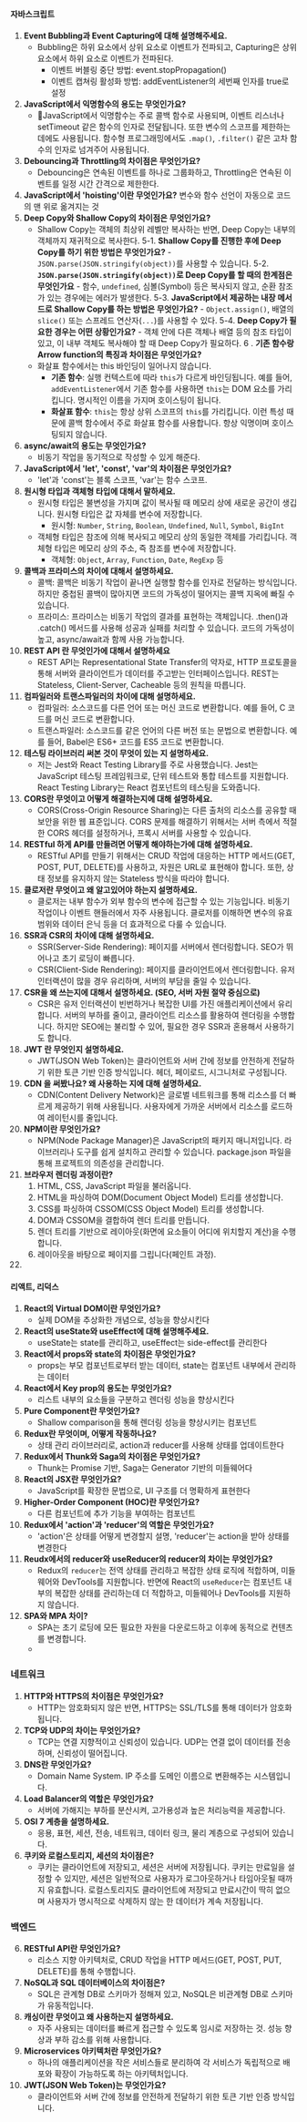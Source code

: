 #### 자바스크립트
1. **Event Bubbling과 Event Capturing에 대해 설명해주세요.**
	- Bubbling은 하위 요소에서 상위 요소로 이벤트가 전파되고, Capturing은 상위 요소에서 하위 요소로 이벤트가 전파된다.
		- 이벤트 버블링 중단 방법: event.stopPropagation()
		- 이벤트 캡쳐링 활성화 방법: addEventListener의 세번째 인자를 true로 설정
1. **JavaScript에서 익명함수의 용도는 무엇인가요?**
	- JavaScript에서 익명함수는 주로 콜백 함수로 사용되며, 이벤트 리스너나 setTimeout 같은 함수의 인자로 전달됩니다. 또한 변수의 스코프를 제한하는 데에도 사용됩니다. 함수형 프로그래밍에서도 `.map()`, `.filter()` 같은 고차 함수의 인자로 넘겨주어 사용됩니다.
2. **Debouncing과 Throttling의 차이점은 무엇인가요?**
	- Debouncing은 연속된 이벤트를 하나로 그룹화하고, Throttling은 연속된 이벤트를 일정 시간 간격으로 제한한다.
3. **JavaScript에서 'hoisting'이란 무엇인가요?**
	변수와 함수 선언이 자동으로 코드의 맨 위로 옮겨지는 것
5. **Deep Copy와 Shallow Copy의 차이점은 무엇인가요?**
	- Shallow Copy는 객체의 최상위 레벨만 복사하는 반면, Deep Copy는 내부의 객체까지 재귀적으로 복사한다.
		5-1. 	**Shallow Copy를 진행한 후에 Deep Copy를 하기 위한 방법은 무엇인가요?**
			- `JSON.parse(JSON.stringify(object))`를 사용할 수 있습니다.
		5-2. **`JSON.parse(JSON.stringify(object))`로 Deep Copy를 할 때의 한계점은 무엇인가요**
			- 함수, `undefined`, 심볼(Symbol) 등은 복사되지 않고, 순환 참조가 있는 경우에는 에러가 발생한다.
		5-3. **JavaScript에서 제공하는 내장 메서드로 Shallow Copy를 하는 방법은 무엇인가요?**
			- `Object.assign()`, 배열의 `slice()` 또는 스프레드 연산자(`...`)를 사용할 수 있다.
		5-4. **Deep Copy가 필요한 경우는 어떤 상황인가요?**
			 - 객체 안에 다른 객체나 배열 등의 참조 타입이 있고, 이 내부 객체도 복사해야 할 때 Deep Copy가 필요하다.
6 . **기존 함수랑 Arrow function의 특징과 차이점은 무엇인가요?**
	- 화살표 함수에서는 this 바인딩이 일어나지 않습니다.
		- **기존 함수**: 실행 컨텍스트에 따라 `this`가 다르게 바인딩됩니다. 예를 들어, `addEventListener`에서 기존 함수를 사용하면 `this`는 DOM 요소를 가리킵니다. 명시적인 이름을 가지며 호이스팅이 됩니다.
		- **화살표 함수**: `this`는 항상 상위 스코프의 `this`를 가리킵니다. 이런 특성 때문에 콜백 함수에서 주로 화살표 함수를 사용합니다. 항상 익명이며 호이스팅되지 않습니다. 
7. **async/await의 용도는 무엇인가요?**
	- 비동기 작업을 동기적으로 작성할 수 있게 해준다.
8. **JavaScript에서 'let', 'const', 'var'의 차이점은 무엇인가요?**
	- 'let'과 'const'는 블록 스코프, 'var'는 함수 스코프.
9. **원시형 타입과 객체형 타입에 대해서 말하세요.**
	- 원시형 타입은 불변성을 가지며 값이 복사될 때 메모리 상에 새로운 공간이 생깁니다. 원시형 타입은 값 자체를 변수에 저장합니다. 
		- 원시형: `Number`, `String`, `Boolean`, `Undefined`, `Null`, `Symbol`, `BigInt`
	- 객체형 타입은 참조에 의해 복사되고 메모리 상의 동일한 객체를 가리킵니다. 객체형 타입은 메모리 상의 주소, 즉 참조를 변수에 저장합니다. 
		- 객체형: `Object`, `Array`, `Function`, `Date`, `RegExp` 등
10. **콜백과 프라미스의 차이에 대해서 설명하세요.**
	- 콜백: 콜백은 비동기 작업이 끝나면 실행할 함수를 인자로 전달하는 방식입니다. 하지만 중첩된 콜백이 많아지면 코드의 가독성이 떨어지는 콜백 지옥에 빠질 수 있습니다.
	- 프라미스: 프라미스는 비동기 작업의 결과를 표현하는 객체입니다. .then()과 .catch() 메서드를 사용해 성공과 실패를 처리할 수 있습니다. 코드의 가독성이 높고, async/await과 함께 사용 가능합니다.
11. **REST API 란 무엇인가에 대해서 설명하세요**
	- REST API는 Representational State Transfer의 약자로, HTTP 프로토콜을 통해 서버와 클라이언트가 데이터를 주고받는 인터페이스입니다. REST는 Stateless, Client-Server, Cacheable 등의 원칙을 따릅니다.
12. **컴파일러와 트랜스파일러의 차이에 대해 설명하세요.**
	- 컴파일러: 소스코드를 다른 언어 또는 머신 코드로 변환합니다. 예를 들어, C 코드를 머신 코드로 변환합니다.
	- 트랜스파일러: 소스코드를 같은 언어의 다른 버전 또는 문법으로 변환합니다. 예를 들어, Babel은 ES6+ 코드를 ES5 코드로 변환합니다.
13. **테스팅 라이브러리 써본 것이 무엇이 있는 지 설명하세요.**
	- 저는 Jest와 React Testing Library를 주로 사용했습니다. Jest는 JavaScript 테스팅 프레임워크로, 단위 테스트와 통합 테스트를 지원합니다. React Testing Library는 React 컴포넌트의 테스팅을 도와줍니다.
14. **CORS란 무엇이고 어떻게 해결하는지에 대해 설명하세요.**
	- CORS(Cross-Origin Resource Sharing)는 다른 출처의 리소스를 공유할 때 보안을 위한 웹 표준입니다. CORS 문제를 해결하기 위해서는 서버 측에서 적절한 CORS 헤더를 설정하거나, 프록시 서버를 사용할 수 있습니다.
15. **RESTful 하게 API를 만들려면 어떻게 해야하는가에 대해 설명하세요.**
	- RESTful API를 만들기 위해서는 CRUD 작업에 대응하는 HTTP 메서드(GET, POST, PUT, DELETE)를 사용하고, 자원은 URL로 표현해야 합니다. 또한, 상태 정보를 유지하지 않는 Stateless 방식을 따라야 합니다.
16. **클로저란 무엇이고 왜 알고있어야 하는지 설명하세요.**
	- 클로저는 내부 함수가 외부 함수의 변수에 접근할 수 있는 기능입니다. 비동기 작업이나 이벤트 핸들러에서 자주 사용됩니다. 클로저를 이해하면 변수의 유효 범위와 데이터 은닉 등을 더 효과적으로 다룰 수 있습니다.
17. **SSR과 CSR의 차이에 대해 설명하세요.**
	- SSR(Server-Side Rendering): 페이지를 서버에서 렌더링합니다. SEO가 뛰어나고 초기 로딩이 빠릅니다.
	- CSR(Client-Side Rendering): 페이지를 클라이언트에서 렌더링합니다. 유저 인터랙션이 많을 경우 유리하며, 서버의 부담을 줄일 수 있습니다.
18. **CSR을 왜 쓰는지에 대해서 설명하세요. (SEO, 서버 자원 절약 중심으로)**
	- CSR은 유저 인터랙션이 빈번하거나 복잡한 UI를 가진 애플리케이션에서 유리합니다. 서버의 부하를 줄이고, 클라이언트 리소스를 활용하여 렌더링을 수행합니다. 하지만 SEO에는 불리할 수 있어, 필요한 경우 SSR과 혼용해서 사용하기도 합니다.
19. **JWT 란 무엇인지 설명하세요.**
	- JWT(JSON Web Token)는 클라이언트와 서버 간에 정보를 안전하게 전달하기 위한 토큰 기반 인증 방식입니다. 헤더, 페이로드, 시그니처로 구성됩니다.
20. **CDN 을 써봤나요? 왜 사용하는 지에 대해 설명하세요.**
	- CDN(Content Delivery Network)은 글로벌 네트워크를 통해 리소스를 더 빠르게 제공하기 위해 사용됩니다. 사용자에게 가까운 서버에서 리소스를 로드하여 레이턴시를 줄입니다.
21. **NPM이란 무엇인가요?**
	- NPM(Node Package Manager)은 JavaScript의 패키지 매니저입니다. 라이브러리나 도구를 쉽게 설치하고 관리할 수 있습니다. package.json 파일을 통해 프로젝트의 의존성을 관리합니다.
22. **브라우저 렌더링 과정이란?**
	1. HTML, CSS, JavaScript 파일을 불러옵니다.
	2. HTML을 파싱하여 DOM(Document Object Model) 트리를 생성합니다.
	3. CSS를 파싱하여 CSSOM(CSS Object Model) 트리를 생성합니다.
	4. DOM과 CSSOM을 결합하여 렌더 트리를 만듭니다.
	5. 렌더 트리를 기반으로 레이아웃(화면에 요소들이 어디에 위치할지 계산)을 수행합니다.
	6. 레이아웃을 바탕으로 페이지를 그립니다(페인트 과정).
23. 

#### 리액트, 리덕스
1. **React의 Virtual DOM이란 무엇인가요?**
    - 실제 DOM을 추상화한 개념으로, 성능을 향상시킨다
2. **React의 useState와 useEffect에 대해 설명해주세요.**
    - useState는 state를 관리하고, useEffect는 side-effect를 관리한다
3. **React에서 props와 state의 차이점은 무엇인가요?**
    - props는 부모 컴포넌트로부터 받는 데이터, state는 컴포넌트 내부에서 관리하는 데이터
4. **React에서 Key prop의 용도는 무엇인가요?**
    - 리스트 내부의 요소들을 구분하고 렌더링 성능을 향상시킨다
5. **Pure Component란 무엇인가요?**
    - Shallow comparison을 통해 렌더링 성능을 향상시키는 컴포넌트
6. **Redux란 무엇이며, 어떻게 작동하나요?**
    - 상태 관리 라이브러리로, action과 reducer를 사용해 상태를 업데이트한다
7. **Redux에서 Thunk와 Saga의 차이점은 무엇인가요?**
    - Thunk는 Promise 기반, Saga는 Generator 기반의 미들웨어다
8. **React의 JSX란 무엇인가요?**
    - JavaScript를 확장한 문법으로, UI 구조를 더 명확하게 표현한다
9. **Higher-Order Component (HOC)란 무엇인가요?**
    - 다른 컴포넌트에 추가 기능을 부여하는 컴포넌트
10. **Redux에서 'action'과 'reducer'의 역할은 무엇인가요?**
    - 'action'은 상태를 어떻게 변경할지 설명, 'reducer'는 action을 받아 상태를 변경한다
11. **Reudx에서의 reducer와 useReducer의 reducer의 차이는 무엇인가요?**
	- Redux의 `reducer`는 전역 상태를 관리하고 복잡한 상태 로직에 적합하며, 미들웨어와 DevTools를 지원합니다. 반면에 React의 `useReducer`는 컴포넌트 내부의 복잡한 상태를 관리하는데 더 적합하고, 미들웨어나 DevTools를 지원하지 않습니다.
12. **SPA와 MPA 차이?**
	- SPA는 초기 로딩에 모든 필요한 자원을 다운로드하고 이후에 동적으로 컨텐츠를 변경합니다.
	- 

### 네트워크
1. **HTTP와 HTTPS의 차이점은 무엇인가요?**
    - HTTP는 암호화되지 않은 반면, HTTPS는 SSL/TLS를 통해 데이터가 암호화됩니다.
2. **TCP와 UDP의 차이는 무엇인가요?**
    - TCP는 연결 지향적이고 신뢰성이 있습니다. UDP는 연결 없이 데이터를 전송하며, 신뢰성이 떨어집니다.
3. **DNS란 무엇인가요?**
    - Domain Name System. IP 주소를 도메인 이름으로 변환해주는 시스템입니다.
4. **Load Balancer의 역할은 무엇인가요?**
    - 서버에 가해지는 부하를 분산시켜, 고가용성과 높은 처리능력을 제공합니다.
5. **OSI 7 계층을 설명하세요.**
    - 응용, 표현, 세션, 전송, 네트워크, 데이터 링크, 물리 계층으로 구성되어 있습니다.
6. **쿠키와 로컬스토리지, 세션의 차이점은?**
	- 쿠키는 클라이언트에 저장되고, 세션은 서버에 저장됩니다. 쿠키는 만료일을 설정할 수 있지만, 세션은 일반적으로 사용자가 로그아웃하거나 타임아웃될 때까지 유효합니다. 로컬스토리지도 클라이언트에 저장되고 만료시간이 딱히 없으며 사용자가 명시적으로 삭제하지 않는 한 데이터가 계속 저장됩니다. 

### 백엔드
6. **RESTful API란 무엇인가요?**
    - 리소스 지향 아키텍처로, CRUD 작업을 HTTP 메서드(GET, POST, PUT, DELETE)를 통해 수행합니다.
7. **NoSQL과 SQL 데이터베이스의 차이점은?**
    - SQL은 관계형 DB로 스키마가 정해져 있고, NoSQL은 비관계형 DB로 스키마가 유동적입니다.
8. **캐싱이란 무엇이고 왜 사용하는지 설명하세요.**
    - 자주 사용되는 데이터를 빠르게 접근할 수 있도록 임시로 저장하는 것. 성능 향상과 부하 감소를 위해 사용합니다.
9. **Microservices 아키텍처란 무엇인가요?**
    - 하나의 애플리케이션을 작은 서비스들로 분리하여 각 서비스가 독립적으로 배포와 확장이 가능하도록 하는 아키텍처입니다.
10. **JWT(JSON Web Token)는 무엇인가요?**
    - 클라이언트와 서버 간에 정보를 안전하게 전달하기 위한 토큰 기반 인증 방식입니다.